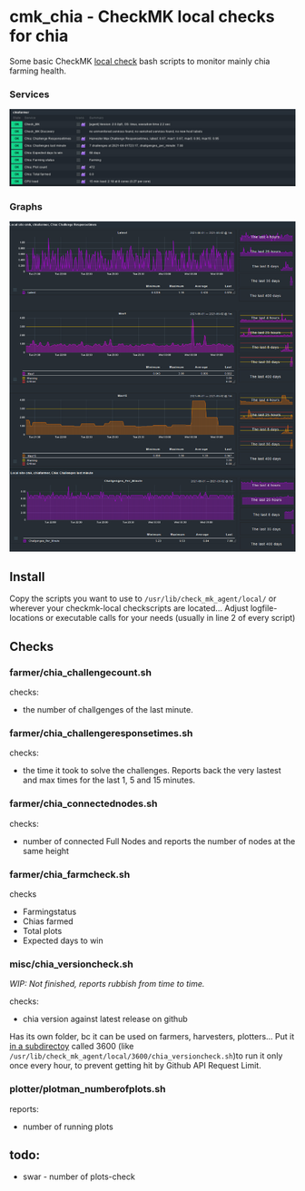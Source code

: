 # cmk_chia - CheckMK local checks for chia
Some basic CheckMK [local check](https://docs.checkmk.com/latest/en/localchecks.html) bash scripts to monitor mainly chia farming health.  

### Services
![services screenshots](.github/services.png)

### Graphs
![graphs screenshots](.github/graphs.png)

## Install
Copy the scripts you want to use to `/usr/lib/check_mk_agent/local/` or wherever your checkmk-local checkscripts are 
located...
Adjust logfile-locations or executable calls for your needs (usually in line 2 of every script)

## Checks
### farmer/chia_challengecount.sh
checks:
 -  the number of challgenges of the last minute.


### farmer/chia_challengeresponsetimes.sh
checks:
 - the time it took to solve the challenges. Reports back the very lastest and max times for the last 1, 5 and 15 minutes.

### farmer/chia_connectednodes.sh
checks:
 - number of connected Full Nodes and reports the number of nodes at the same height

### farmer/chia_farmcheck.sh
checks 
 - Farmingstatus
 - Chias farmed
 - Total plots
 - Expected days to win

### misc/chia_versioncheck.sh
*WIP: Not finished, reports rubbish from time to time.* 

checks: 
 - chia version against latest release on github

Has its own folder, bc it can be used on farmers, harvesters, plotters...
Put it [in a subdirectoy](https://docs.checkmk.com/latest/en/localchecks.html#cache) called 3600 
(like `/usr/lib/check_mk_agent/local/3600/chia_versioncheck.sh`)to run it only once every hour, 
to prevent getting hit by Github API Request Limit.

### plotter/plotman_numberofplots.sh
reports:
 - number of running plots


## todo: 
 - swar - number of plots-check